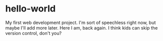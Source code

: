# hello-world
My first web development project. I'm sort of speechless right now, but maybe I'll add more later.
Here I am, back again. I think kids can skip the version control, don't you?
